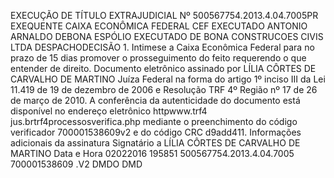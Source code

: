 EXECUÇÃO DE TÍTULO EXTRAJUDICIAL Nº 500567754.2013.4.04.7005PR EXEQUENTE CAIXA ECONÔMICA FEDERAL CEF EXECUTADO ANTONIO ARNALDO DEBONA ESPÓLIO EXECUTADO DE BONA CONSTRUCOES CIVIS LTDA DESPACHODECISÃO 1. Intimese a Caixa Econômica Federal para no prazo de 15 dias promover o prosseguimento do feito requerendo o que entender de direito. Documento eletrônico assinado por LÍLIA CÔRTES DE CARVALHO DE MARTINO Juíza Federal na forma do artigo 1º inciso III da Lei 11.419 de 19 de dezembro de 2006 e Resolução TRF 4º Região nº 17 de 26 de março de 2010. A conferência da autenticidade do documento está disponível no endereço eletrônico httpwww.trf4 jus.brtrf4processosverifica.php mediante o preenchimento do código verificador 700001538609v2 e do código CRC d9add411. Informações adicionais da assinatura Signatário a LÍLIA CÔRTES DE CARVALHO DE MARTINO Data e Hora 02022016 195851 500567754.2013.4.04.7005 700001538609 .V2 DMDO DMD

